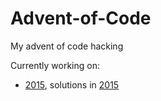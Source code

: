# Advent-of-Code
My advent of code hacking

Currently working on:
- [2015](https://adventofcode.com/2015), solutions in [2015](2015/)

